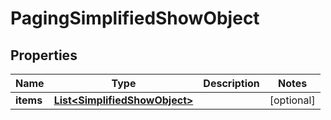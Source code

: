 # PagingSimplifiedShowObject

## Properties
Name | Type | Description | Notes
------------ | ------------- | ------------- | -------------
**items** | [**List&lt;SimplifiedShowObject&gt;**](SimplifiedShowObject.md) |  |  [optional]
